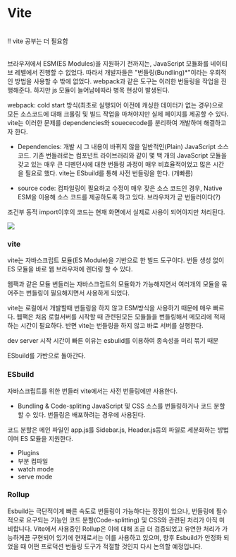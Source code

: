 # Vite

<br /> !! vite 공부는 더 필요함
<br />
<br />

브라우저에서 ESM(ES Modules)을 지원하기 전까지는, JavaScript 모듈화를 네이티브 레벨에서 진행할 수 없었다. 따라서 개발자들은 "번들링(Bundling)\*"이라는 우회적인 방법을 사용할 수 밖에 없었다. webpack과 같은 도구는 이러한 번들링을 작업을 진행해준다.
하지만 js 모듈이 늘어남에따라 병목 현상이 발생된다.

webpack: cold start 방식(최초로 실행되어 이전에 캐싱한 데이터가 없는 경우)으로 모든 소스코드에 대해 크롤링 및 빌드 작업을 마쳐야지만 실제 페이지를 제공할 수 있다.
vite는 이러한 문제를 dependencies와 souececode를 분리하여 개발하며 해결하고자 한다.
<br />

- Dependencies: 개발 시 그 내용이 바뀌지 않을 일반적인(Plain) JavaScript 소스 코드. 기존 번들러로는 컴포넌트 라이브러리와 같이 몇 백 개의 JavaScript 모듈을 갖고 있는 매우 큰 디펜던시에 대한 번들링 과정이 매우 비효율적이었고 많은 시간을 필요로 했다.
  vite는 ESbuild를 통해 사전 번들링을 한다. (개빠름)

- source code: 컴파일링이 필요하고 수정이 매우 잦은 소스 코드인 경우, Native ESM을 이용해 소스 코드를 제공하도록 하고 있다. 브라우저가 곧 번들러이다(?)

조건부 동적 import이후의 코드는 현재 화면에서 실제로 사용이 되어야지만 처리된다.

![](../image/bundler.png)

### vite

vite는 자바스크립트 모듈(ES Module)을 기반으로 한 빌드 도구이다. 번들 생성 없이 ES 모듈을 바로 웹 브라우저에 렌더링 할 수 있다.

웹팩과 같은 모듈 번들러는 자바스크립트의 모듈화가 가능해지면서 여러개의 모듈을 묶어주는 번들링이 필요해지면서 사용하게 되었다.

vite는 로컬에서 개발할때 번들링을 하지 않고 ESM방식을 사용하기 때문에 매우 빠르다.
웹팩은 처음 로컬서버를 시작할 때 관련된모든 모듈들을 번들링해서 메모리에 적재하는 시간이 필요하다. 반면 vite는 번들링을 하지 않고 바로 서버를 실행한다.

dev server 시작 시간이 빠른 이유는 esbulid를 이용하여 종속성을 미리 묶기 때문

ESbuild를 가반으로 돌아간다.

### ESbuild

자바스크립트를 위한 번들러
vite에서는 사전 번들링에만 사용한다.

- Bundling & Code-spliting
  JavaScript 및 CSS 소스를 번들링하거나 코드 분할 할 수 있다.
  번들링은 배포하려는 경우에 사용된다.

코드 분할은 메인 파일인 app.js를 Sidebar.js, Header.js등의 파일로 세분화하는 방법이며 ES 모듈을 지원한다.

- Plugins
- 부분 컴파일
- watch mode
- serve mode

### Rollup

Esbuild는 극단적이게 빠른 속도로 번들링이 가능하다는 장점이 있으나, 번들링에 필수적으로 요구되는 기능인 코드 분할(Code-splitting) 및 CSS와 관련된 처리가 아직 미비합니다. Vite에서 사용중인 Rollup은 이에 대해 조금 더 검증되었고 유연한 처리가 가능하게끔 구현되어 있기에 현재로서는 이를 사용하고 있으며, 향후 Esbuild가 안정화 되었을 때 어떤 프로덕션 번들링 도구가 적절할 것인지 다시 논의할 예정입니다.

